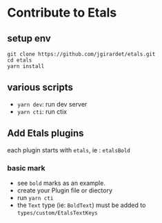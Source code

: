 # Contribute to Etals

## setup env

```
git clone https://github.com/jgirardet/etals.git
cd etals
yarn install
```

## various scripts

- `yarn dev`: run dev server
- `yarn cti`: run ctix

## Add Etals plugins

each plugin starts with `etals`, ie : `etalsBold`

### basic mark

- see `bold` marks as an example.
- create your Plugin file or diectory
- run `yarn cti`
- the `Text` type (ie: `BoldText`) must be added to `types/custom/EtalsTextKeys`
